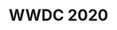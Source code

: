 ---
title: WWDC 2020
description: Here are some notes on the sessions I've watched from WWDC 2020 so far. More to come!
image: images/uploads/wwdc-2020.jpg
bgOverlayOpacity: 0.50
---